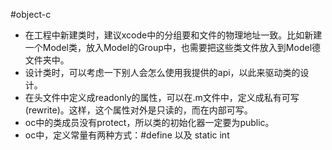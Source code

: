 #object-c
* 在工程中新建类时，建议xcode中的分组要和文件的物理地址一致。比如新建一个Model类，放入Model的Group中，也需要把这些类文件放入到Model德文件夹中。
* 设计类时，可以考虑一下别人会怎么使用我提供的api，以此来驱动类的设计。
* 在头文件中定义成readonly的属性，可以在.m文件中，定义成私有可写(rewrite)。这样，这个属性对外是只读的，而在内部可写。
* oc中的类成员没有protect，所以类的初始化器一定要为public。
* oc中，定义常量有两种方式：#define 以及 static int